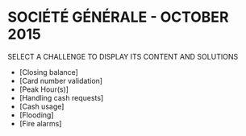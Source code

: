 # SOCIÉTÉ GÉNÉRALE - OCTOBER 2015

SELECT A CHALLENGE TO DISPLAY ITS CONTENT AND SOLUTIONS

* [Closing balance]
* [Card number validation]
* [Peak Hour(s)]
* [Handling cash requests]
* [Cash usage]
* [Flooding]
* [Fire alarms]